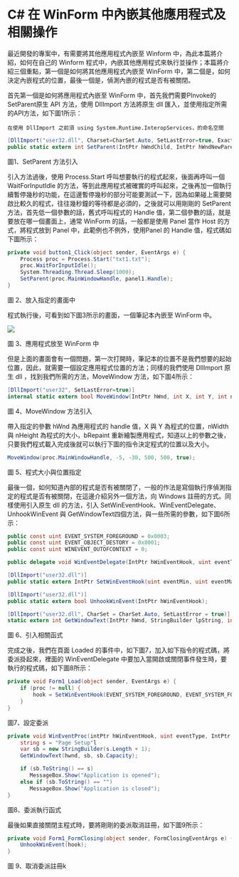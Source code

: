 # C# 在 WinForm 中內嵌其他應用程式及相關操作

最近開發的專案中，有需要將其他應用程式內嵌至 Winform 中，為此本篇將介紹，如何在自己的 Winform 程式中，內嵌其他應用程式來執行並操作；本篇將介紹三個重點，第一個是如何將其他應用程式內嵌至 WinForm 中，第二個是，如何決定內嵌程式的位置，最後一個是，偵測內嵌的程式是否有被關閉。

首先第一個是如何將應用程式內嵌至 WinForm 中，首先我們需要PInvoke的 SetParent原生 API 方法，使用 DllImport 方法將原生 dll 匯入，並使用指定所需的API方法，如下圖1所示：

`在使用 DllImport 之前須 using System.Runtime.InteropServices，的命名空間`

```C#
[DllImport("user32.dll", Charset=CharSet.Auto, SetLastError=true, ExactSpelling=true)]
public static extern int SetParent(IntPtr hWndChild, IntPtr hWndNewParent);
```
圖1、SetParent 方法引入

引入方法過後，使用 Process.Start 呼叫想要執行的程式起來，後面再呼叫一個 WaitForInputIdle 的方法，等到此應用程式被確實的呼叫起來，之後再加一個執行續暫停幾秒的功能，在這邊暫停幾秒的部分可能要測試一下，因為如果碰上需要開啟比較久的程式，往往幾秒鐘的等待都是必須的，之後就可以用剛剛的 SetParent 方法，首先低一個參數的話，舊式呼叫程式的 Handle 值，第二個參數的話，就是要放在哪一個畫面上，通常 WinForm 的話，一般都是使用 Panel 當作 Host 的方式，將程式放到 Panel 中，此範例也不例外，使用Panel 的 Handle 值，程式碼如下圖所示：

```C#
private void button1_Click(object sender, EventArgs e) {
    Process proc = Process.Start("txt1.txt");
    proc.WaitForInputIdle();
    System.Threading.Thread.Sleep(1000);
    SetParent(proc.MainWindowHandle, panel1.Handle);
}
```
圖 2、放入指定的畫面中

程式執行後，可看到如下圖3所示的畫面，一個筆記本內嵌至 WinForm 中。

![](https://BingFengHung.github.io/Articles/CSharp/CSharp_在Winform中內嵌其他應用程式及相關操作/images/01.png)

圖 3、應用程式放至 WinForm 中

但是上面的畫面會有一個問題，第一次打開時，筆記本的位置不是我們想要的起始位置，因此，就需要一個設定應用程式位置的方法；同樣的我們使用 DllImport 原生 dll ，找到我們所需的方法，MoveWindow 方法，如下圖4所示：

```C#
[DllImport("user32", SetLastError=true)]
internal static extern bool MoveWindow(IntPtr hWnd, int X, int Y, int nWidth, int nHeight, bool bRepaint);
```
圖 4、MoveWindow 方法引入

帶入指定的參數 hWnd 為應用程式的 handle 值，X 與 Y 為程式的位置，nWidth 與 nHeight 為程式的大小，bRepaint 重新繪製應用程式，知道以上的參數之後，只要我們程式載入完成後就可以執行下圖的指令決定程式的位置以及大小。

```C#
MoveWindow(proc.MainWindowHandle, -5, -30, 500, 500, true);
```
圖 5、程式大小與位置指定

最後一個，如何知道內部的程式是否有被關閉了，一般的作法是寫個執行序偵測指定的程式是否有被關閉，在這邊介紹另外一個方法，向 Windows 註冊的方式。同樣使用引入原生 dll 的方法，引入 SetWinEventHook、WinEventDelegate、UnhookWinEvent 與 GetWindowText四個方法，與一些所需的參數，如下圖6所示：

```C#
public const uint EVENT_SYSTEM_FOREGROUND = 0x0003;
public const uint EVENT_OBJECT_DESTORY = 0x8001;
public const uint WINEVENT_OUTOFCONTEXT = 0;

public delegate void WinEventDelegate(IntPtr hWinEventHook, uint eventType, IntPtr hwnd, int idObject, int idChild, uint dwEventThread, uint dwmsEventTime);

[DllImport("user32.dll")]
public static extern IntPtr SetWinEventHook(uint eventMin, uint eventMax, IntPtr hmodWinEventProc, WinEventDelegate lpfnWinEventProc, uint idProcess, uint idThread, uint dwFlags);

[DllImport("user32.dll")]
public static extern bool UnhookWinEvent(IntPtr hWinEventHook);

[DllImport("user32.dll", CharSet = CharSet.Auto, SetLastError = true)]
static extern int GetWindowText(IntPtr hWnd, StringBuilder lpString, int nMaxCount);
```
圖 6、引入相關函式

完成之後，我們在頁面 Loaded 的事件中，如下圖7，加入如下指令的程式碼，將委派掛起來，裡面的 WinEventDelegate 中要加入當開啟或關閉事件發生時，要執行的程式碼，如下圖8所示：

```C#
private void Form1_Load(object sender, EventArgs e) {
    if (proc != null) {
        hook = SetWinEventHook(EVENT_SYSTEM_FOREGROUND, EVENT_SYSTEM_FOREGROUND, (uint)proc.id, 0, WINEVENT_OUTOFCONTEXT);
    }
}
```
圖7、設定委派

```C#
private void WinEventProc(intPtr hWinEventHook, uint eventType, IntPtr hwnd, int idObject, int idChild, uint dwEventThread, uint dwmsEventTime) {
    string s = "Page Setup"l
    var sb = new StringBuilder(s.Length + 1);
    GetWindowText(hwnd, sb, sb.Capacity);

    if (sb.ToString() == s) 
       MessageBox.Show("Application is opened");
    else if (sb.ToString() == "") 
       MessageBox.Show("Application is closed");
}
```
圖8、委派執行函式

最後如果直接關閉主程式時，要將剛剛的委派取消註冊，如下圖9所示：

```C# 
private void Form1_FormClosing(object sender, FormClosingEventArgs e) {
    UnhookWinEvent(hook);
}
```
圖 9、取消委派註冊k